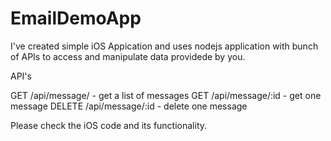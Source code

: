 # EmailDemoApp
I've created simple iOS Appication and uses nodejs application with bunch of APIs to access and manipulate data providede by you.

API's

GET /api/message/ - get a list of messages
GET /api/message/:id - get one message
DELETE /api/message/:id - delete one message

Please check the iOS code and its functionality.
